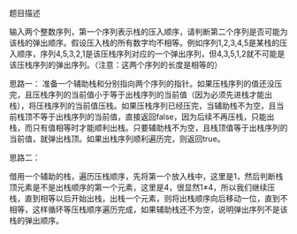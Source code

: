 题目描述

输入两个整数序列，第一个序列表示栈的压入顺序，请判断第二个序列是否可能为该栈的弹出顺序。假设压入栈的所有数字均不相等。例如序列1,2,3,4,5是某栈的压入顺序，序列4,5,3,2,1是该压栈序列对应的一个弹出序列，但4,3,5,1,2就不可能是该压栈序列的弹出序列。（注意：这两个序列的长度是相等的）

思路一：
准备一个辅助栈和分别指向两个序列的指针。如果压栈序列的值还没压完，且压栈序列的当前值小于等于出栈序列的当前值（因为必须先进栈才能出栈），将压栈序列的当前值压栈。如果压栈序列已经压完，当辅助栈不为空，且当前栈顶不等于出栈序列的当前值，直接返回false，因为后续不再压栈，只能出栈，而只有值相等时才能顺利出栈。只要辅助栈不为空，且栈顶值等于出栈序列的当前值，就弹出栈顶。如果出栈序列顺利遍历完，则返回true。

思路二：

借用一个辅助的栈，遍历压栈顺序，先将第一个放入栈中，这里是1，然后判断栈顶元素是不是出栈顺序的第一个元素，这里是4，很显然1≠4，所以我们继续压栈，直到相等以后开始出栈，出栈一个元素，则将出栈顺序向后移动一位，直到不相等，这样循环等压栈顺序遍历完成，如果辅助栈还不为空，说明弹出序列不是该栈的弹出顺序。
